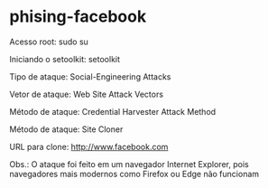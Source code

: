 # phising-facebook

Acesso root: sudo su

Iniciando o setoolkit: setoolkit

Tipo de ataque: Social-Engineering Attacks

Vetor de ataque: Web Site Attack Vectors

Método de ataque: Credential Harvester Attack Method 

Método de ataque: Site Cloner

URL para clone: http://www.facebook.com

Obs.: O ataque foi feito em um navegador Internet Explorer, pois navegadores mais modernos como Firefox ou Edge não funcionam
